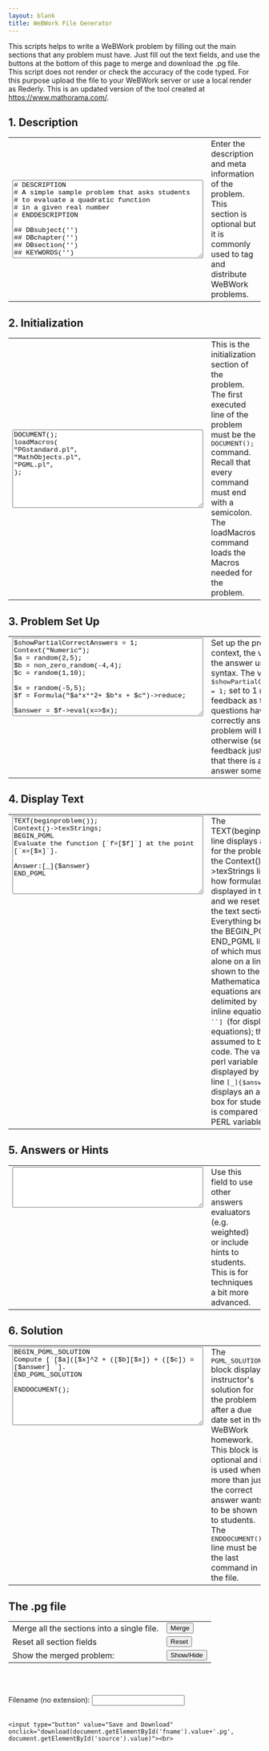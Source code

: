 ```yaml
---
layout: blank
title: WeBWork File Generator	
---
```


<script>
	function combine(){
	  document.f.theFile.value=document.f.tag.value+document.f.init.value+document.f.setup.value+document.f.theText.value+document.f.answer.value+document.f.solution.value
}
</script>
  
<head>
<style>
h1 {
  text-align: center;
}
</style>


<body>
	
<p>
This scripts helps to write a WeBWork problem by filling out the main sections that any problem must have. Just fill out the text fields, and use the buttons at the bottom of this page to merge and download the .pg file.<br>
This script does not render or check the accuracy of the code typed. For this purpose upload the file to your WeBWork server or use a local render as Rederly. This is an updated version of the tool created at <a href="https://www.mathorama.com/">https://www.mathorama.com/</a>.
</p>

<form name="f">
<h2>1. Description </h2>
<table>
<tbody><tr>
<td>

<textarea rows="10" cols="45" style="font-family:Courier" name="tag"># DESCRIPTION
# A simple sample problem that asks students
# to evaluate a quadratic function
# in a given real number
# ENDDESCRIPTION

## DBsubject('')
## DBchapter('')
## DBsection('')
## KEYWORDS('')
## TitleText1('')
## EditionText1('')
## AuthorText1('')
## Section1('')
## Problem1('')
## Author('')
## Institution('')
</textarea></td>

<td valign="top"> Enter the description and meta information of the problem. This section is optional but it is commonly used to tag and distribute WeBWork problems.
</td>
</tr></tbody></table>


<h2>2. Initialization</h2>
<table>
<tbody><tr>
<td>

<textarea rows="10" cols="45" style="font-family:Courier" name="init">DOCUMENT();
loadMacros(
"PGstandard.pl",
"MathObjects.pl",
"PGML.pl",
);
</textarea></td>
<td valign="top">This is the initialization section of the problem. The first executed line of the problem must be the <tt>DOCUMENT();</tt> command. Recall that every command must end with a semicolon.
The loadMacros command loads the Macros needed for the problem. </td>
</tr></tbody></table>

<h2>3. Problem Set Up</h2>

<table>
<tbody><tr>
<td valign="top">

<textarea rows="10" cols="45" style="font-family:Courier" name="setup">$showPartialCorrectAnswers = 1;
Context("Numeric");
$a = random(2,5);
$b = non_zero_random(-4,4);
$c = random(1,10);
	
$x = random(-5,5);
$f = Formula("$a*x**2+ $b*x + $c")->reduce;

$answer = $f->eval(x=>$x);


</textarea></td>
<td valign="top">Set up the problem context, the variables and the answer using PERL syntax. The variable <tt>$showPartialCorrectAnswers = 1;</tt> set to 1 means that feedback as to which sub-questions have been correctly answered in the problem will be given, otherwise (set to 0) the feedback just indicates that there is a wrong answer somewhere.
</td>
</tr></tbody></table>




<h2>4. Display Text</h2>
<table>
<tbody><tr>
<td valign="top">

<textarea rows="10" cols="45" style="font-family:Courier" name="theText">TEXT(beginproblem());
Context()-&gt;texStrings;
BEGIN_PGML
Evaluate the function [`f=[$f]`] at the point [`x=[$x]`].
	
Answer:[_]{$answer}
END_PGML
</textarea></td>
<td valign="top">The TEXT(beginproblem()); line displays a header for 
the problem, and the Context()-&gt;texStrings line sets how formulas are
 displayed in the text, and we reset this after the text section. 
Everything between the BEGIN_PGML and END_PGML lines (each of which must
 appear alone on a line) is shown to the student.
	Mathematical equations are delimited by <tt>[` `]</tt> (for inline equations) or 
	<tt> [``  ``] </tt> (for displayed equations); the text is 
assumed to be TeX code. The value of a perl variable <tt>$x</tt> is displayed by
	<tt>[$x]</tt>.
The line <tt>[_]{$answer}</tt> displays an answer box for studens, and it is compared with the PERL variable <tt>$answer</tt>.
	</td>
</tr></tbody></table>

<h2>5. Answers or Hints</h2>
<table>
<tbody><tr>
<td valign="top">

<textarea rows="5" cols="45" style="font-family:Courier" name="answer">

</textarea></td>
<td valign="top">
Use this field to use other answers evaluators (e.g. weighted) or include hints to students. This is for techniques a bit more advanced.
</td>
</tr></tbody></table>


<h2>6. Solution</h2>
<table>
<tbody><tr>
<td valign="top">

<textarea rows="10" cols="45" style="font-family:Courier" name="solution">
BEGIN_PGML_SOLUTION
Compute [`[$a]([$x]^2 + ([$b][$x]) + ([$c]) = [$answer] `].
END_PGML_SOLUTION

ENDDOCUMENT();

</textarea></td>
<td valign="top">The <tt> PGML_SOLUTION </tt> block displays instructor's solution for the problem after a due date set in the WeBWork homework. This block is optional and it is used when more than just the correct answer wants to be shown to students. 
	The <tt>ENDDOCUMENT();</tt> line must be the last command in the file.
</td>
</tr></tbody></table>


<h2>The .pg file</h2>

<table><tbody>
	<tr> 
		<td> Merge all the sections into a single file. </td>
		<td> <input type="button" value="Merge" onclick="combine()"> </td>
	</tr>
	<tr> 
		<td> Reset all section fields </td>
		<td> <input type="reset" value="Reset"> </td>
	</tr>
	<tr> 
		<td> Show the merged problem: </td>
		<td> <input type="button" value="Show/Hide" onclick="myFunction()"> </td>
	</tr>
	</tbody>
</table>
<br><br>



<div id="myDIV" style="display: none;">
<textarea rows="45" cols="60" style="font-family:Courier" name="theFile" id="source"></textarea>
</div>

</form>

<form>
  <label for="fname">Filename (no extension): </label>
  <input type="text" id="fname" name="fname"><br><br>
</form>


  <script type="text/javascript">
        // when document is ready
        document.getElementById("save").onclick = function() {
            // when clicked the button
            var content = document.getElementById('source').value;
            // a [save as] dialog will be shown
            window.open("data:application/txt," + encodeURIComponent(content), "_self");
        }
    </script>
   <script>
    function download(filename, text) {
    var pom = document.createElement('a');
    pom.setAttribute('href', 'data:text/plain;charset=utf-8,' + encodeURIComponent(text));
    pom.setAttribute('download', filename);

   if (document.createEvent) {
        var event = document.createEvent('MouseEvents');
        event.initEvent('click', true, true);
        pom.dispatchEvent(event);
    }
    else {
        pom.click();
    }
}



</script>
    <input type="button" value="Save and Download" onclick="download(document.getElementById('fname').value+'.pg', document.getElementById('source').value)"><br>




<script>
function myFunction() {
  var x = document.getElementById("myDIV");
  if (x.style.display === "none") {
    x.style.display = "block";
  } else {
    x.style.display = "none";
  }
}
</script>

</body>
